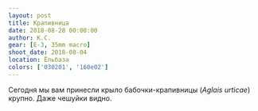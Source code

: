 ```yaml
---
layout: post
title: Крапивница
date: 2018-08-28 00:00:00
author: К.С.
gear: [E-3, 35mm macro]
shoot_date: 2018-08-04
location: Ёльбаза
colors: ['030201', '160e02']
---
```

Сегодня мы вам принесли крыло бабочки-крапивницы (_Aglais urticae_) крупно. Даже чешуйки видно.
